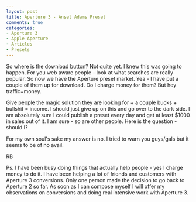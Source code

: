 ```yaml
---
layout: post
title: Aperture 3 - Ansel Adams Preset
comments: true
categories:
- Aperture 3
- Apple Aperture
- Articles
- Presets
---
```

So where is the download button? Not quite yet. I knew this was going to happen. For you web aware people - look at what searches are really popular. So now we have the Aperture preset market. Yea - I have put a couple of them up for download. Do I charge money for them? But hey traffic=money.

Give people the magic solution they are looking for + a couple bucks + bullshit = income. I should just give up on this and go over to the dark side. I am absolutely sure I could publish a preset every day and get at least $1000 in sales out of it. I am sure - so are other people. Here is the question - should I?

For my own soul's sake my answer is no. I tried to warn you guys/gals but it seems to be of no avail.

RB

Ps. I have been busy doing things that actually help people - yes I charge money to do it. I have been helping a lot of friends and customers with Aperture 3 conversions. Only one person made the decision to go back to Aperture 2 so far. As soon as I can compose myself I will offer my observations on conversions and doing real intensive work with Aperture 3.